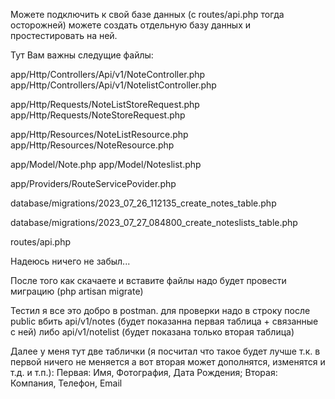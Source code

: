Можете подключить к свой базе данных (с routes/api.php тогда осторожней) можете создать отдельную базу данных и простестировать на ней.

Тут Вам важны следущие файлы:

app/Http/Controllers/Api/v1/NoteController.php
app/Http/Controllers/Api/v1/NotelistController.php

app/Http/Requests/NoteListStoreRequest.php
app/Http/Requests/NoteStoreRequest.php

app/Http/Resources/NoteListResource.php
app/Http/Resources/NoteResource.php

app/Model/Note.php
app/Model/Noteslist.php

app/Providers/RouteServicePovider.php

database/migrations/2023_07_26_112135_create_notes_table.php

database/migrations/2023_07_27_084800_create_noteslists_table.php

routes/api.php

Надеюсь ничего не забыл...

После того как скачаете и вставите файлы надо будет провести миграцию (php artisan migrate)

Тестил я все это добро в postman.
для проверки надо в строку после public вбить api/v1/notes (будет показанна первая таблица + связанные с ней) либо api/v1/notelist (будет показана только вторая таблица)

Далее у меня тут две таблички (я посчитал что такое будет лучше т.к. в первой ничего не меняется а вот вторая может дополнятся, изменятся и т.д. и т.п.):
Первая: Имя, Фотография, Дата Рождения;
Вторая: Компания, Телефон, Email


